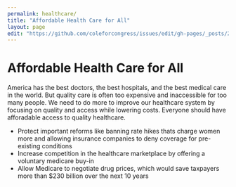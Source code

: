 ```yaml
---
permalink: healthcare/
title: "Affordable Health Care for All"
layout: page
edit: "https://github.com/coleforcongress/issues/edit/gh-pages/_posts/2014-01-06-healthcare.md"
---
```


# Affordable Health Care for All

America has the best doctors, the best hospitals, and the best medical care in the world. But quality care is often too expensive and inaccessible for too many people. We need to do more to improve our healthcare system by focusing on quality and access while lowering costs. Everyone should have afforadable access to quality healthcare.

- Protect important reforms like banning rate hikes thats charge women more and allowing insurance companies to deny coverage for pre-existing conditions
- Increase competition in the healthcare marketplace by offering a voluntary medicare buy-in
- Allow Medicare to negotiate drug prices, which would save taxpayers more than $230 billion over the next 10 years
